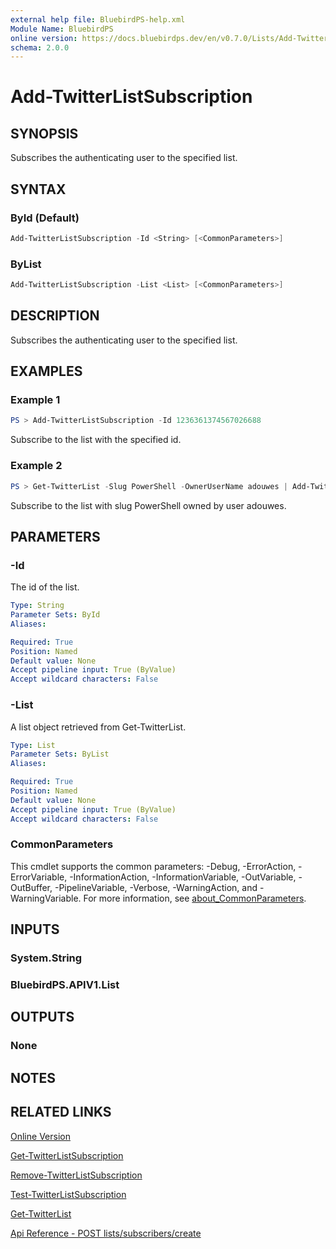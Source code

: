 ```yaml
---
external help file: BluebirdPS-help.xml
Module Name: BluebirdPS
online version: https://docs.bluebirdps.dev/en/v0.7.0/Lists/Add-TwitterListSubscription
schema: 2.0.0
---
```


# Add-TwitterListSubscription

## SYNOPSIS

Subscribes the authenticating user to the specified list.

## SYNTAX

### ById (Default)

```powershell
Add-TwitterListSubscription -Id <String> [<CommonParameters>]
```

### ByList

```powershell
Add-TwitterListSubscription -List <List> [<CommonParameters>]
```

## DESCRIPTION

Subscribes the authenticating user to the specified list.

## EXAMPLES

### Example 1

```powershell
PS > Add-TwitterListSubscription -Id 1236361374567026688
```

Subscribe to the list with the specified id.

### Example 2

```powershell
PS > Get-TwitterList -Slug PowerShell -OwnerUserName adouwes | Add-TwitterListSubscription
```

Subscribe to the list with slug PowerShell owned by user adouwes.

## PARAMETERS

### -Id

The id of the list.

```yaml
Type: String
Parameter Sets: ById
Aliases:

Required: True
Position: Named
Default value: None
Accept pipeline input: True (ByValue)
Accept wildcard characters: False
```

### -List

A list object retrieved from Get-TwitterList.

```yaml
Type: List
Parameter Sets: ByList
Aliases:

Required: True
Position: Named
Default value: None
Accept pipeline input: True (ByValue)
Accept wildcard characters: False
```

### CommonParameters

This cmdlet supports the common parameters: -Debug, -ErrorAction, -ErrorVariable, -InformationAction, -InformationVariable, -OutVariable, -OutBuffer, -PipelineVariable, -Verbose, -WarningAction, and -WarningVariable. For more information, see [about_CommonParameters](http://go.microsoft.com/fwlink/?LinkID=113216).

## INPUTS

### System.String

### BluebirdPS.APIV1.List

## OUTPUTS

### None

## NOTES

## RELATED LINKS

[Online Version](https://docs.bluebirdps.dev/en/v0.7.0/Lists/Add-TwitterListSubscription)

[Get-TwitterListSubscription](https://docs.bluebirdps.dev/en/v0.7.0/Lists/Get-TwitterListSubscription)

[Remove-TwitterListSubscription](https://docs.bluebirdps.dev/en/v0.7.0/Lists/Remove-TwitterListSubscription)

[Test-TwitterListSubscription](https://docs.bluebirdps.dev/en/v0.7.0/Lists/Test-TwitterListSubscription)

[Get-TwitterList](https://docs.bluebirdps.dev/en/v0.7.0/Lists/Get-TwitterList)

[Api Reference - POST lists/subscribers/create](https://developer.twitter.com/en/docs/twitter-api/v1/accounts-and-users/create-manage-lists/api-reference/post-lists-subscribers-create)
